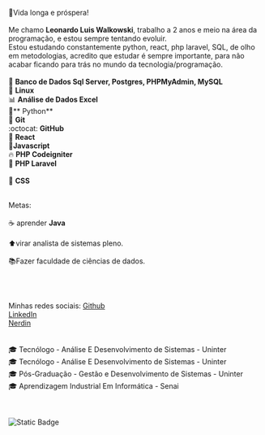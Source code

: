           
🖖Vida longa e próspera!
<br><br>
Me chamo **Leonardo Luis Walkowski**, trabalho a 2 anos e meio na área da programação, e estou sempre tentando evoluir.  <br> Estou estudando constantemente python, react, php laravel, SQL, de olho em metodologias, acredito que estudar é sempre importante, para não acabar ficando para trás no mundo da tecnologia/programação. 
<br><br>
🎲 **Banco de Dados Sql Server, Postgres, PHPMyAdmin, MySQL** <br>
🐧 **Linux** <br>
📊 **Análise de Dados Excel** <br>
🐍** Python** <br>
🔄 **Git** <br>
:octocat: **GitHub** <br>
🔗 **React** <br>
🚀**Javascript** <br>
🔥 **PHP Codeigniter** <br>
🐘 **PHP Laravel** <br><br>
🎨 **CSS** <br><br>

Metas: <br><br>
☕ aprender **Java** <br><br>
⬆️virar analista de sistemas pleno.<br><br>
📚Fazer faculdade de ciências de dados.<br><br>

<br><br>
 Minhas redes sociais: [Github](https://github.com/LeonardoWalkowski) <br>
 [LinkedIn](https://www.linkedin.com/in/leonardo-walkowski-234619180/) <br>
 [Nerdin](https://www.nerdin.com.br/meu_curriculo?Email=leowalkowski@gmail.com&CC=137084) <br>
<br> <br>
 🎓 Tecnólogo - Análise E Desenvolvimento de Sistemas - Uninter <br>
 🎓 Tecnólogo - Análise E Desenvolvimento de Sistemas - Uninter <br>
 🎓 Pós-Graduação - Gestão e Desenvolvimento de Sistemas - Uninter <br>
 🎓 Aprendizagem Industrial Em Informática - Senai <br>
<br><br>

 <img alt="Static Badge" src="https://img.shields.io/badge/Linkedin-Leonardo">



